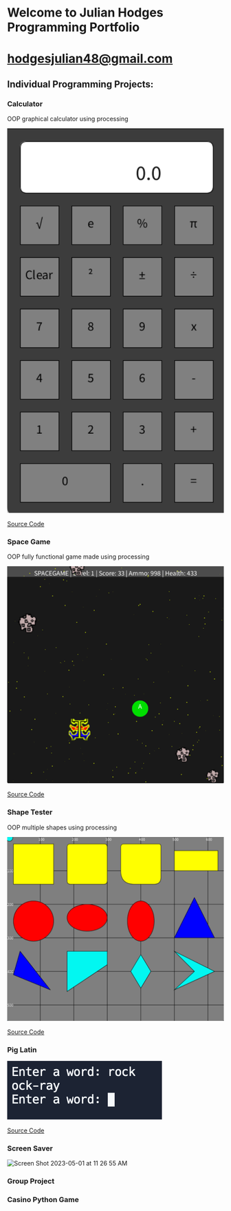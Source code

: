 # Welcome to Julian Hodges Programming Portfolio

# hodgesjulian48@gmail.com

## Individual Programming Projects:

### Calculator

OOP graphical calculator using processing

![Calculator](https://github.com/julianhodgess/A3programming-portfolio2023/blob/gh-pages/images/calc.png?raw=true)

[Source Code](https://github.com/julianhodgess/A3programming-portfolio2023/tree/gh-pages/src/calc)

### Space Game

OOP fully functional game made using processing

![Space Game](https://github.com/julianhodgess/A3programming-portfolio2023/blob/gh-pages/images/spacegame.png)

[Source Code](https://github.com/julianhodgess/A3programming-portfolio2023/tree/gh-pages/src/spacegame)

### Shape Tester

OOP multiple shapes using processing

![Shape Tester](https://github.com/julianhodgess/A3programming-portfolio2023/blob/gh-pages/images/ShapeTester.png)

[Source Code](https://github.com/julianhodgess/A3programming-portfolio2023/tree/gh-pages/src/Shapetester)

### Pig Latin

![Pig Latin](https://github.com/julianhodgess/A3programming-portfolio2023/blob/gh-pages/images/PigLatin.png)

[Source Code](https://github.com/julianhodgess/A3programming-portfolio2023/tree/gh-pages/src/PigLatin)

### Screen Saver

<img width="1920" alt="Screen Shot 2023-05-01 at 11 26 55 AM" src="https://user-images.githubusercontent.com/111790700/235497020-12ca702e-7ce1-4e3b-9776-218d2b1f638e.png">



### Group Project

### Casino Python Game














